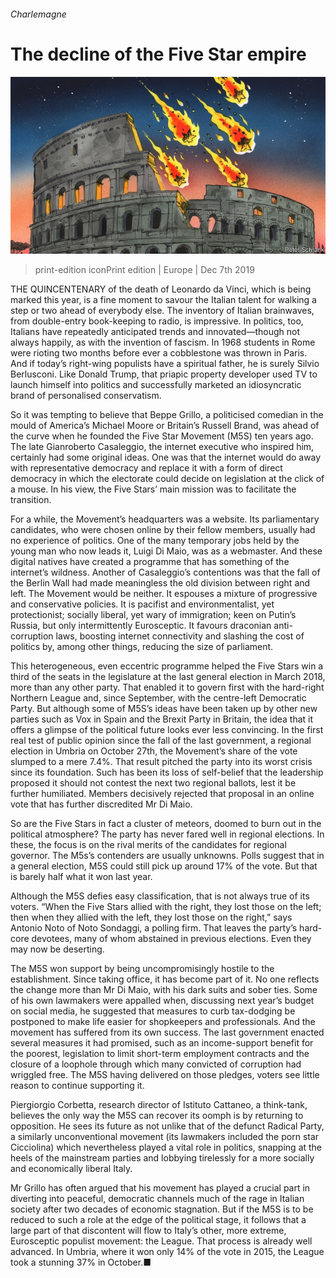 ###### Charlemagne

# The decline of the Five Star empire 

![image](images/20191207_EUD000_0.jpg) 

> print-edition iconPrint edition | Europe | Dec 7th 2019 

THE QUINCENTENARY of the death of Leonardo da Vinci, which is being marked this year, is a fine moment to savour the Italian talent for walking a step or two ahead of everybody else. The inventory of Italian brainwaves, from double-entry book-keeping to radio, is impressive. In politics, too, Italians have repeatedly anticipated trends and innovated—though not always happily, as with the invention of fascism. In 1968 students in Rome were rioting two months before ever a cobblestone was thrown in Paris. And if today’s right-wing populists have a spiritual father, he is surely Silvio Berlusconi. Like Donald Trump, that priapic property developer used TV to launch himself into politics and successfully marketed an idiosyncratic brand of personalised conservatism. 

So it was tempting to believe that Beppe Grillo, a politicised comedian in the mould of America’s Michael Moore or Britain’s Russell Brand, was ahead of the curve when he founded the Five Star Movement (M5S) ten years ago. The late Gianroberto Casaleggio, the internet executive who inspired him, certainly had some original ideas. One was that the internet would do away with representative democracy and replace it with a form of direct democracy in which the electorate could decide on legislation at the click of a mouse. In his view, the Five Stars’ main mission was to facilitate the transition. 

For a while, the Movement’s headquarters was a website. Its parliamentary candidates, who were chosen online by their fellow members, usually had no experience of politics. One of the many temporary jobs held by the young man who now leads it, Luigi Di Maio, was as a webmaster. And these digital natives have created a programme that has something of the internet’s wildness. Another of Casaleggio’s contentions was that the fall of the Berlin Wall had made meaningless the old division between right and left. The Movement would be neither. It espouses a mixture of progressive and conservative policies. It is pacifist and environmentalist, yet protectionist; socially liberal, yet wary of immigration; keen on Putin’s Russia, but only intermittently Eurosceptic. It favours draconian anti-corruption laws, boosting internet connectivity and slashing the cost of politics by, among other things, reducing the size of parliament. 

This heterogeneous, even eccentric programme helped the Five Stars win a third of the seats in the legislature at the last general election in March 2018, more than any other party. That enabled it to govern first with the hard-right Northern League and, since September, with the centre-left Democratic Party. But although some of M5S’s ideas have been taken up by other new parties such as Vox in Spain and the Brexit Party in Britain, the idea that it offers a glimpse of the political future looks ever less convincing. In the first real test of public opinion since the fall of the last government, a regional election in Umbria on October 27th, the Movement’s share of the vote slumped to a mere 7.4%. That result pitched the party into its worst crisis since its foundation. Such has been its loss of self-belief that the leadership proposed it should not contest the next two regional ballots, lest it be further humiliated. Members decisively rejected that proposal in an online vote that has further discredited Mr Di Maio. 

So are the Five Stars in fact a cluster of meteors, doomed to burn out in the political atmosphere? The party has never fared well in regional elections. In these, the focus is on the rival merits of the candidates for regional governor. The M5s’s contenders are usually unknowns. Polls suggest that in a general election, M5S could still pick up around 17% of the vote. But that is barely half what it won last year. 

Although the M5S defies easy classification, that is not always true of its voters. “When the Five Stars allied with the right, they lost those on the left; then when they allied with the left, they lost those on the right,” says Antonio Noto of Noto Sondaggi, a polling firm. That leaves the party’s hard-core devotees, many of whom abstained in previous elections. Even they may now be deserting. 

The M5S won support by being uncompromisingly hostile to the establishment. Since taking office, it has become part of it. No one reflects the change more than Mr Di Maio, with his dark suits and sober ties. Some of his own lawmakers were appalled when, discussing next year’s budget on social media, he suggested that measures to curb tax-dodging be postponed to make life easier for shopkeepers and professionals. And the movement has suffered from its own success. The last government enacted several measures it had promised, such as an income-support benefit for the poorest, legislation to limit short-term employment contracts and the closure of a loophole through which many convicted of corruption had wriggled free. The M5S having delivered on those pledges, voters see little reason to continue supporting it. 

Piergiorgio Corbetta, research director of Istituto Cattaneo, a think-tank, believes the only way the M5S can recover its oomph is by returning to opposition. He sees its future as not unlike that of the defunct Radical Party, a similarly unconventional movement (its lawmakers included the porn star Cicciolina) which nevertheless played a vital role in politics, snapping at the heels of the mainstream parties and lobbying tirelessly for a more socially and economically liberal Italy. 

Mr Grillo has often argued that his movement has played a crucial part in diverting into peaceful, democratic channels much of the rage in Italian society after two decades of economic stagnation. But if the M5S is to be reduced to such a role at the edge of the political stage, it follows that a large part of that discontent will flow to Italy’s other, more extreme, Eurosceptic populist movement: the League. That process is already well advanced. In Umbria, where it won only 14% of the vote in 2015, the League took a stunning 37% in October.■ 


